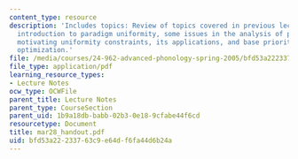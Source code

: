 ```yaml
---
content_type: resource
description: 'Includes topics: Review of topics covered in previous lecture, OO effects,
  introduction to paradigm uniformity, some issues in the analysis of paradigm uniformity,
  motivating uniformity constraints, its applications, and base priority, or global
  optimization.'
file: /media/courses/24-962-advanced-phonology-spring-2005/bfd53a22233763c9e64df6fa44d6b24a_mar28_handout.pdf
file_type: application/pdf
learning_resource_types:
- Lecture Notes
ocw_type: OCWFile
parent_title: Lecture Notes
parent_type: CourseSection
parent_uid: 1b9a18db-babb-02b3-0e18-9cfabe44f6cd
resourcetype: Document
title: mar28_handout.pdf
uid: bfd53a22-2337-63c9-e64d-f6fa44d6b24a
---
```

